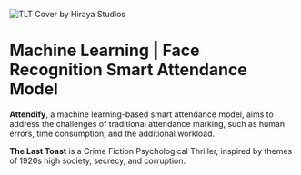 ![TLT Cover](main_menu-guide.png)
by Hiraya Studios
# Machine Learning | Face Recognition Smart Attendance Model

**Attendify**, a machine learning-based smart attendance model, aims to address the challenges of traditional attendance marking, such as human errors, time consumption, and the additional workload.

**The Last Toast** is a Crime Fiction Psychological Thriller, inspired by themes of 1920s high society, secrecy, and corruption.